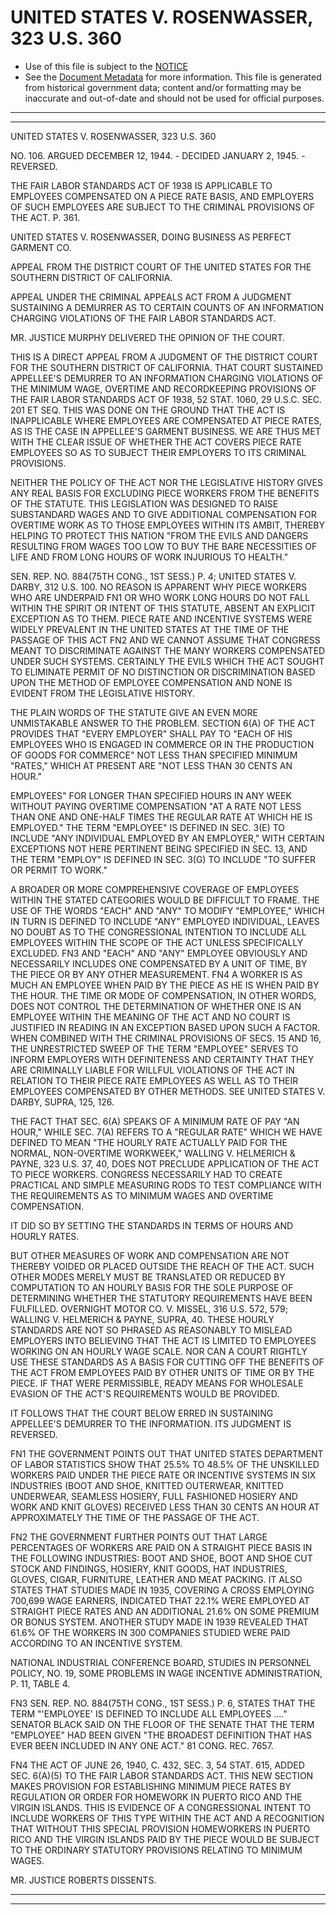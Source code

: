 ---
---

# UNITED STATES V. ROSENWASSER, 323 U.S. 360

* Use of this file is subject to the [NOTICE](https://github.com/publicdocs/notice/blob/master/NOTICE)
* See the [Document Metadata](../../../) for more information.
  This file is generated from historical government data; content and/or formatting may be inaccurate and out-of-date and should not be used for official purposes.

----------
----------

UNITED STATES V. ROSENWASSER, 323 U.S. 360

NO. 106.  ARGUED DECEMBER 12, 1944.  - DECIDED JANUARY 2, 1945.  - REVERSED.

THE FAIR LABOR STANDARDS ACT OF 1938 IS APPLICABLE TO EMPLOYEES COMPENSATED ON A PIECE RATE BASIS, AND EMPLOYERS OF SUCH EMPLOYEES ARE SUBJECT TO THE CRIMINAL PROVISIONS OF THE ACT.  P. 361.

UNITED STATES V. ROSENWASSER, DOING BUSINESS AS PERFECT GARMENT CO.

APPEAL FROM THE DISTRICT COURT OF THE UNITED STATES FOR THE SOUTHERN DISTRICT OF CALIFORNIA.

APPEAL UNDER THE CRIMINAL APPEALS ACT FROM A JUDGMENT SUSTAINING A DEMURRER AS TO CERTAIN COUNTS OF AN INFORMATION CHARGING VIOLATIONS OF THE FAIR LABOR STANDARDS ACT.

MR. JUSTICE MURPHY DELIVERED THE OPINION OF THE COURT.

THIS IS A DIRECT APPEAL FROM A JUDGMENT OF THE DISTRICT COURT FOR THE SOUTHERN DISTRICT OF CALIFORNIA.  THAT COURT SUSTAINED APPELLEE'S DEMURRER TO AN INFORMATION CHARGING VIOLATIONS OF THE MINIMUM WAGE, OVERTIME AND RECORDKEEPING PROVISIONS OF THE FAIR LABOR STANDARDS ACT OF 1938, 52 STAT. 1060, 29 U.S.C. SEC. 201 ET SEQ. THIS WAS DONE ON THE GROUND THAT THE ACT IS INAPPLICABLE WHERE EMPLOYEES ARE COMPENSATED AT PIECE RATES, AS IS THE CASE IN APPELLEE'S GARMENT BUSINESS.  WE ARE THUS MET WITH THE CLEAR ISSUE OF WHETHER THE ACT COVERS PIECE RATE EMPLOYEES SO AS TO SUBJECT THEIR EMPLOYERS TO ITS CRIMINAL PROVISIONS.

NEITHER THE POLICY OF THE ACT NOR THE LEGISLATIVE HISTORY GIVES ANY REAL BASIS FOR EXCLUDING PIECE WORKERS FROM THE BENEFITS OF THE STATUTE.  THIS LEGISLATION WAS DESIGNED TO RAISE SUBSTANDARD WAGES AND TO GIVE ADDITIONAL COMPENSATION FOR OVERTIME WORK AS TO THOSE EMPLOYEES WITHIN ITS AMBIT, THEREBY HELPING TO PROTECT THIS NATION "FROM THE EVILS AND DANGERS RESULTING FROM WAGES TOO LOW TO BUY THE BARE NECESSITIES OF LIFE AND FROM LONG HOURS OF WORK INJURIOUS TO HEALTH."

SEN. REP. NO. 884(75TH CONG., 1ST SESS.) P. 4; UNITED STATES V. DARBY, 312 U.S. 100.  NO REASON IS APPARENT WHY PIECE WORKERS WHO ARE UNDERPAID  FN1  OR WHO WORK LONG HOURS DO NOT FALL WITHIN THE SPIRIT OR INTENT OF THIS STATUTE, ABSENT AN EXPLICIT EXCEPTION AS TO THEM.  PIECE RATE AND INCENTIVE SYSTEMS WERE WIDELY PREVALENT IN THE UNITED STATES AT THE TIME OF THE PASSAGE OF THIS ACT  FN2  AND WE CANNOT ASSUME THAT CONGRESS MEANT TO DISCRIMINATE AGAINST THE MANY WORKERS COMPENSATED UNDER SUCH SYSTEMS.  CERTAINLY THE EVILS WHICH THE ACT SOUGHT TO ELIMINATE PERMIT OF NO DISTINCTION OR DISCRIMINATION BASED UPON THE METHOD OF EMPLOYEE COMPENSATION AND NONE IS EVIDENT FROM THE LEGISLATIVE HISTORY.

THE PLAIN WORDS OF THE STATUTE GIVE AN EVEN MORE UNMISTAKABLE ANSWER TO THE PROBLEM.  SECTION 6(A) OF THE ACT PROVIDES THAT "EVERY EMPLOYER" SHALL PAY TO "EACH OF HIS EMPLOYEES WHO IS ENGAGED IN COMMERCE OR IN THE PRODUCTION OF GOODS FOR COMMERCE" NOT LESS THAN SPECIFIED MINIMUM "RATES," WHICH AT PRESENT ARE "NOT LESS THAN 30 CENTS AN HOUR."

EMPLOYEES" FOR LONGER THAN SPECIFIED HOURS IN ANY WEEK WITHOUT PAYING OVERTIME COMPENSATION "AT A RATE NOT LESS THAN ONE AND ONE-HALF TIMES THE REGULAR RATE AT WHICH HE IS EMPLOYED."  THE TERM "EMPLOYEE" IS DEFINED IN SEC. 3(E) TO INCLUDE "ANY INDIVIDUAL EMPLOYED BY AN EMPLOYER," WITH CERTAIN EXCEPTIONS NOT HERE PERTINENT BEING SPECIFIED IN SEC. 13, AND THE TERM "EMPLOY" IS DEFINED IN SEC. 3(G) TO INCLUDE "TO SUFFER OR PERMIT TO WORK."

A BROADER OR MORE COMPREHENSIVE COVERAGE OF EMPLOYEES WITHIN THE STATED CATEGORIES WOULD BE DIFFICULT TO FRAME.  THE USE OF THE WORDS "EACH" AND "ANY" TO MODIFY "EMPLOYEE," WHICH IN TURN IS DEFINED TO INCLUDE "ANY" EMPLOYED INDIVIDUAL, LEAVES NO DOUBT AS TO THE CONGRESSIONAL INTENTION TO INCLUDE ALL EMPLOYEES WITHIN THE SCOPE OF THE ACT UNLESS SPECIFICALLY EXCLUDED.  FN3  AND "EACH" AND "ANY" EMPLOYEE OBVIOUSLY AND NECESSARILY INCLUDES ONE COMPENSATED BY A UNIT OF TIME, BY THE PIECE OR BY ANY OTHER MEASUREMENT.  FN4  A WORKER IS AS MUCH AN EMPLOYEE WHEN PAID BY THE PIECE AS HE IS WHEN PAID BY THE HOUR.  THE TIME OR MODE OF COMPENSATION, IN OTHER WORDS, DOES NOT CONTROL THE DETERMINATION OF WHETHER ONE IS AN EMPLOYEE WITHIN THE MEANING OF THE ACT AND NO COURT IS JUSTIFIED IN READING IN AN EXCEPTION BASED UPON SUCH A FACTOR.  WHEN COMBINED WITH THE CRIMINAL PROVISIONS OF SECS. 15 AND 16, THE UNRESTRICTED SWEEP OF THE TERM "EMPLOYEE" SERVES TO INFORM EMPLOYERS WITH DEFINITENESS AND CERTAINTY THAT THEY ARE CRIMINALLY LIABLE FOR WILLFUL VIOLATIONS OF THE ACT IN RELATION TO THEIR PIECE RATE EMPLOYEES AS WELL AS TO THEIR EMPLOYEES COMPENSATED BY OTHER METHODS.  SEE UNITED STATES V. DARBY, SUPRA, 125, 126.

THE FACT THAT SEC. 6(A) SPEAKS OF A MINIMUM RATE OF PAY "AN HOUR," WHILE SEC. 7(A) REFERS TO A "REGULAR RATE" WHICH WE HAVE DEFINED TO MEAN "THE HOURLY RATE ACTUALLY PAID FOR THE NORMAL, NON-OVERTIME WORKWEEK," WALLING V. HELMERICH & PAYNE, 323 U.S. 37, 40, DOES NOT PRECLUDE APPLICATION OF THE ACT TO PIECE WORKERS.  CONGRESS NECESSARILY HAD TO CREATE PRACTICAL AND SIMPLE MEASURING RODS TO TEST COMPLIANCE WITH THE REQUIREMENTS AS TO MINIMUM WAGES AND OVERTIME COMPENSATION.

IT DID SO BY SETTING THE STANDARDS IN TERMS OF HOURS AND HOURLY RATES.

BUT OTHER MEASURES OF WORK AND COMPENSATION ARE NOT THEREBY VOIDED OR PLACED OUTSIDE THE REACH OF THE ACT.  SUCH OTHER MODES MERELY MUST BE TRANSLATED OR REDUCED BY COMPUTATION TO AN HOURLY BASIS FOR THE SOLE PURPOSE OF DETERMINING WHETHER THE STATUTORY REQUIREMENTS HAVE BEEN FULFILLED.  OVERNIGHT MOTOR CO. V. MISSEL, 316 U.S. 572, 579; WALLING V. HELMERICH & PAYNE, SUPRA, 40.  THESE HOURLY STANDARDS ARE NOT SO PHRASED AS REASONABLY TO MISLEAD EMPLOYERS INTO BELIEVING THAT THE ACT IS LIMITED TO EMPLOYEES WORKING ON AN HOURLY WAGE SCALE.  NOR CAN A COURT RIGHTLY USE THESE STANDARDS AS A BASIS FOR CUTTING OFF THE BENEFITS OF THE ACT FROM EMPLOYEES PAID BY OTHER UNITS OF TIME OR BY THE PIECE.  IF THAT WERE PERMISSIBLE, READY MEANS FOR WHOLESALE EVASION OF THE ACT'S REQUIREMENTS WOULD BE PROVIDED.

IT FOLLOWS THAT THE COURT BELOW ERRED IN SUSTAINING APPELLEE'S DEMURRER TO THE INFORMATION.  ITS JUDGMENT IS REVERSED.

FN1  THE GOVERNMENT POINTS OUT THAT UNITED STATES DEPARTMENT OF LABOR STATISTICS SHOW THAT 25.5% TO 48.5% OF THE UNSKILLED WORKERS PAID UNDER THE PIECE RATE OR INCENTIVE SYSTEMS IN SIX INDUSTRIES (BOOT AND SHOE, KNITTED OUTERWEAR, KNITTED UNDERWEAR, SEAMLESS HOSIERY, FULL FASHIONED HOSIERY AND WORK AND KNIT GLOVES) RECEIVED LESS THAN 30 CENTS AN HOUR AT APPROXIMATELY THE TIME OF THE PASSAGE OF THE ACT.

FN2  THE GOVERNMENT FURTHER POINTS OUT THAT LARGE PERCENTAGES OF WORKERS ARE PAID ON A STRAIGHT PIECE BASIS IN THE FOLLOWING INDUSTRIES: BOOT AND SHOE, BOOT AND SHOE CUT STOCK AND FINDINGS, HOSIERY, KNIT GOODS, HAT INDUSTRIES, GLOVES, CIGAR, FURNITURE, LEATHER AND MEAT PACKING.  IT ALSO STATES THAT STUDIES MADE IN 1935, COVERING A CROSS EMPLOYING 700,699 WAGE EARNERS, INDICATED THAT 22.1% WERE EMPLOYED AT STRAIGHT PIECE RATES AND AN ADDITIONAL 21.6% ON SOME PREMIUM OR BONUS SYSTEM.  ANOTHER STUDY MADE IN 1939 REVEALED THAT 61.6% OF THE WORKERS IN 300 COMPANIES STUDIED WERE PAID ACCORDING TO AN INCENTIVE SYSTEM.

NATIONAL INDUSTRIAL CONFERENCE BOARD, STUDIES IN PERSONNEL POLICY, NO. 19, SOME PROBLEMS IN WAGE INCENTIVE ADMINISTRATION, P. 11, TABLE 4.

FN3  SEN. REP. NO. 884(75TH CONG., 1ST SESS.) P. 6, STATES THAT THE TERM "'EMPLOYEE' IS DEFINED TO INCLUDE ALL EMPLOYEES  ...."  SENATOR BLACK SAID ON THE FLOOR OF THE SENATE THAT THE TERM "EMPLOYEE" HAD BEEN GIVEN "THE BROADEST DEFINITION THAT HAS EVER BEEN INCLUDED IN ANY ONE ACT."  81 CONG. REC. 7657.

FN4  THE ACT OF JUNE 26, 1940, C. 432, SEC. 3, 54 STAT. 615, ADDED SEC. 6(A)(5) TO THE FAIR LABOR STANDARDS ACT.  THIS NEW SECTION MAKES PROVISION FOR ESTABLISHING MINIMUM PIECE RATES BY REGULATION OR ORDER FOR HOMEWORK IN PUERTO RICO AND THE VIRGIN ISLANDS.  THIS IS EVIDENCE OF A CONGRESSIONAL INTENT TO INCLUDE WORKERS OF THIS TYPE WITHIN THE ACT AND A RECOGNITION THAT WITHOUT THIS SPECIAL PROVISION HOMEWORKERS IN PUERTO RICO AND THE VIRGIN ISLANDS PAID BY THE PIECE WOULD BE SUBJECT TO THE ORDINARY STATUTORY PROVISIONS RELATING TO MINIMUM WAGES.

MR. JUSTICE ROBERTS DISSENTS.


----------
----------

